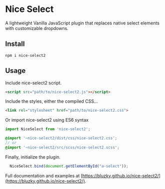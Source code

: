 # Nice Select

A lightweight Vanilla JavaScript plugin that replaces native select elements with customizable dropdowns.

## Install
```
npm i nice-select2
```

## Usage

Include nice-select2 script.

```html
<script src="path/to/nice-select2.js"></script>
```

Include the styles, either the compiled CSS...

```html
<link rel="stylesheet" href="path/to/nice-select2.css">
```

Or import nice-select2 using ES6 syntax
```js
import NiceSelect from 'nice-select2';
```

```scss
@import '~nice-select2/dist/css/nice-select2.css';
// or
@import '~nice-select2/src/scss/nice-select2.scss';
```

Finally, initialize the plugin.

```javascript
  NiceSelect.bind(document.getElementById("a-select"));
```

Full documentation and examples at [https://bluzky.github.io/nice-select2/](https://bluzky.github.io/nice-select2/).
